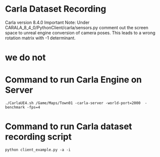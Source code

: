 # Carla Dataset Recording
Carla version 8.4.0
Important Note:
Under CARALA_8_4_0/PythonClient/carla/sensors.py comment out the screen space to unreal engine conversion of camera poses.
This leads to a wrong rotation matrix with -1 determinant.

# we do not
# Command to run Carla Engine on Server
```
./CarlaUE4.sh /Game/Maps/Town01 -carla-server -world-port=2000  -benchmark -fps=4
```

# Command to run Carla dataset recording script
```
python client_example.py -a -i
```
